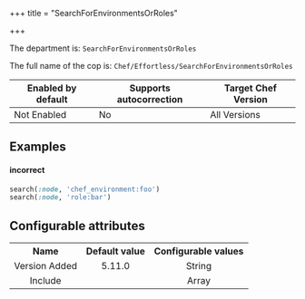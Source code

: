 +++
title = "SearchForEnvironmentsOrRoles"

+++

<!-- This content is automatically generated. See https://github.com/chef/chef-web-docs/blob/main/generated/README.md -->

The department is: `SearchForEnvironmentsOrRoles`

The full name of the cop is: `Chef/Effortless/SearchForEnvironmentsOrRoles`

| Enabled by default | Supports autocorrection | Target Chef Version |
| --- | --- | --- |
| Not Enabled | No | All Versions |

## Examples


#### incorrect

```ruby
search(:node, 'chef_environment:foo')
search(:node, 'role:bar')
```

## Configurable attributes

<table>
<tbody><tr>
<th>Name</th>
<th>Default value</th>
<th>Configurable values</th>
</tr>
<tr>
<td style="text-align:center">Version Added</td>
<td style="text-align:center">5.11.0</td>
<td style="text-align:center">String</td>
</tr>
<tr><td style="text-align:center">Include</td>
<td style="text-align:center"><ul>
</ul>
</td>
<td style="text-align:center">Array</td>
</tr></tbody></table>
